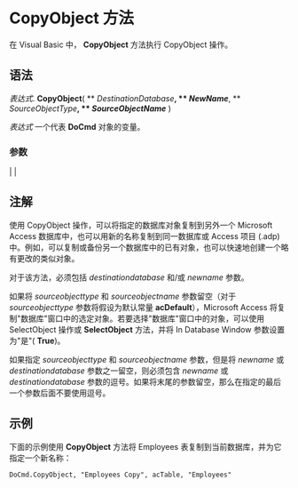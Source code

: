 
# CopyObject 方法

在 Visual Basic 中， **CopyObject** 方法执行 CopyObject 操作。


## 语法

 _表达式_. **CopyObject**( ** _DestinationDatabase_**, ** _NewName_**, ** _SourceObjectType_**, ** _SourceObjectName_** )

 _表达式_ 一个代表 **DoCmd** 对象的变量。


### 参数


|
|

## 注解

使用 CopyObject 操作，可以将指定的数据库对象复制到另外一个 Microsoft Access 数据库中，也可以用新的名称复制到同一数据库或 Access 项目 (.adp) 中。例如，可以复制或备份另一个数据库中的已有对象，也可以快速地创建一个略有更改的类似对象。

对于该方法，必须包括  _destinationdatabase_ 和/或 _newname_ 参数。

如果将  _sourceobjecttype_ 和 _sourceobjectname_ 参数留空（对于 _sourceobjecttype_ 参数将假设为默认常量 **acDefault**），Microsoft Access 将复制"数据库"窗口中的选定对象。若要选择"数据库"窗口中的对象，可以使用 SelectObject 操作或  **SelectObject** 方法，并将 In Database Window 参数设置为"是"( **True**)。

如果指定  _sourceobjecttype_ 和 _sourceobjectname_ 参数，但是将 _newname_ 或 _destinationdatabase_ 参数之一留空，则必须包含 _newname_ 或 _destinationdatabase_ 参数的逗号。如果将末尾的参数留空，那么在指定的最后一个参数后面不要使用逗号。


## 示例

下面的示例使用  **CopyObject** 方法将 Employees 表复制到当前数据库，并为它指定一个新名称：


```
DoCmd.CopyObject, "Employees Copy", acTable, "Employees"
```

